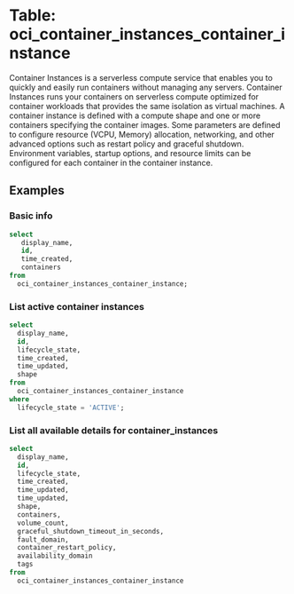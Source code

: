 # Table: oci_container_instances_container_instance

Container Instances is a serverless compute service that enables you to quickly and easily run containers without managing any servers. Container Instances runs your containers on serverless compute optimized for container workloads that provides the same isolation as virtual machines. A container instance is defined with a compute shape and one or more containers specifying the container images. Some parameters are defined to configure resource (VCPU, Memory) allocation, networking, and other advanced options such as restart policy and graceful shutdown. Environment variables, startup options, and resource limits can be configured for each container in the container instance.

## Examples

### Basic info

```sql
select
   display_name,
   id,
   time_created,
   containers
from
  oci_container_instances_container_instance;
```

### List active container instances 

```sql
select
  display_name,
  id,
  lifecycle_state,
  time_created,
  time_updated,
  shape
from
  oci_container_instances_container_instance
where
  lifecycle_state = 'ACTIVE';
```
### List all available details for container_instances

```sql
select
  display_name,
  id,
  lifecycle_state,
  time_created,
  time_updated,
  time_updated,
  shape,
  containers,
  volume_count,
  graceful_shutdown_timeout_in_seconds,
  fault_domain,
  container_restart_policy,
  availability_domain
  tags
from
  oci_container_instances_container_instance
```